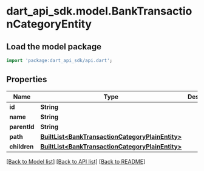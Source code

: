 # dart_api_sdk.model.BankTransactionCategoryEntity

## Load the model package
```dart
import 'package:dart_api_sdk/api.dart';
```

## Properties
Name | Type | Description | Notes
------------ | ------------- | ------------- | -------------
**id** | **String** |  | 
**name** | **String** |  | 
**parentId** | **String** |  | [optional] 
**path** | [**BuiltList&lt;BankTransactionCategoryPlainEntity&gt;**](BankTransactionCategoryPlainEntity.md) |  | 
**children** | [**BuiltList&lt;BankTransactionCategoryPlainEntity&gt;**](BankTransactionCategoryPlainEntity.md) |  | 

[[Back to Model list]](../README.md#documentation-for-models) [[Back to API list]](../README.md#documentation-for-api-endpoints) [[Back to README]](../README.md)


